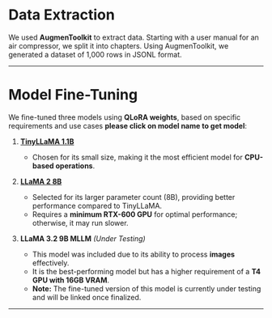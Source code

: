 # Data Extraction  
We used **AugmenToolkit** to extract data. Starting with a user manual for an air compressor, we split it into chapters. Using AugmenToolkit, we generated a dataset of 1,000 rows in JSONL format.  

---

# Model Fine-Tuning  
We fine-tuned three models using **QLoRA weights**, based on specific requirements and use cases **please click on model name to get model**:  

1. **[TinyLLaMA 1.1B](https://huggingface.co/sanket09/TinyLlama-1.1B-Chat-finetune)**  
   - Chosen for its small size, making it the most efficient model for **CPU-based operations**.  

2. **[LLaMA 2 8B](https://huggingface.co/sanket09/Llama-2-7b-chat-finetune-air)**  
   - Selected for its larger parameter count (8B), providing better performance compared to TinyLLaMA.  
   - Requires a **minimum RTX-600 GPU** for optimal performance; otherwise, it may run slower.  

3. **LLaMA 3.2 9B MLLM** *(Under Testing)*  
   - This model was included due to its ability to process **images** effectively.  
   - It is the best-performing model but has a higher requirement of a **T4 GPU with 16GB VRAM**.  
   - **Note:** The fine-tuned version of this model is currently under testing and will be linked once finalized.  

---
